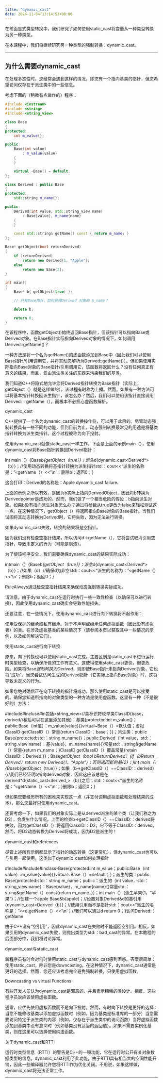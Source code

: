 ```yaml
---
title: "dynamic_cast"
date: 2024-11-04T13:14:53+08:00
---
```


在前面显式类型转换中，我们研究了如何使用static_cast将变量从一种类型转换为另一种类型。

在本课程中，我们将继续研究另一种类型的强制转换：dynamic_cast。

***
## 为什么需要dynamic_cast

在处理多态性时，您经常会遇到这样的情况，即您有一个指向基类的指针，但您希望访问仅存在于派生类中的一些信息。

考虑下面的（稍微有点做作的）程序：

```C++
#include <iostream>
#include <string>
#include <string_view>

class Base
{
protected:
	int m_value{};

public:
	Base(int value)
		: m_value{value}
	{
	}

	virtual ~Base() = default;
};

class Derived : public Base
{
protected:
	std::string m_name{};

public:
	Derived(int value, std::string_view name)
		: Base{value}, m_name{name}
	{
	}

	const std::string& getName() const { return m_name; }
};

Base* getObject(bool returnDerived)
{
	if (returnDerived)
		return new Derived{1, "Apple"};
	else
		return new Base{2};
}

int main()
{
	Base* b{ getObject(true) };

	// 只有Base指针，如何获得Derived 对象的 m_name？

	delete b;

	return 0;
}
```

在该程序中，函数getObject()始终返回Base指针，但该指针可以指向Base或Derived对象。在Base指针实际指向Derived对象的情况下，如何调用Derived::getName()？

一种方法是将一个名为getName()的虚函数添加到Base中（因此我们可以使用Base指针/引用调用它，并将其动态解析为Derived::getName()）。但如果使用实际指向Base对象的Base指针/引用调用它，该函数将返回什么？没有任何真正有意义的结果。而且，仅由派生类关注的东西来污染我们的基类。

我们知道C++将隐式地允许您将Derived指针转换为Base指针（实际上，getObject（）就是这样做的）。该过程有时称为上播。然而，如果有一种方法可以将基本指针转换回派生指针，该怎么办？然后，我们可以使用该指针直接调用Derived:：getName（），而根本不必担心虚函数解析。

dynamic_cast

C++提供了一个名为dynamic_cast的转换操作符，可以用于此目的。尽管动态强制转换具有一些不同的功能，但到目前为止，动态强制转换最常见的用途是将基类指针转换为派生类指针。这个过程被称为向下投射。

使用dynamic_cast就像static_cast一样工作。下面是上面的示例main（），使用dynamic_cast将Base指针转换回Derived指针：

int main（）{Base*b{getObject（true）}；派生*d{dynamic_cast<Derived*>（b）}；//使用动态转换将基指针转换为派生指针std:：cout<<“派生的名称是：”<<d->getName（）<<'\n'；删除b；返回0；}

这会打印：Derived的名称是：Apple dynamic_cast failure.

上面的示例之所以有效，是因为b实际上指向DerivedObject，因此将b转换为Derivedpointer是成功的。然而，我们做了一个相当危险的假设：b指向派生对象。如果b没有指向派生对象怎么办？通过将参数从true更改为false来轻松测试这一点。在这种情况下，getObject（）将返回指向Base对象的Base指针。当我们试图将其动态转换为Derived时，它将失败，因为无法进行转换。

如果dynamic_cast失败，转换的结果将是空指针。

因为我们没有检查空指针结果，所以访问d->getName（），它将尝试取消引用空指针，导致未定义的行为（可能是崩溃）。

为了使该程序安全，我们需要确保dynamic_cast的结果实际成功：

intmain（）{Base*b{getObject（true）}；派生*d{dynamic_cast<Derived*>（b）}；//如果（d）//确保d为非空std:：cout<<“派生的名称为：”<<d->getName（）<<'\n'；删除b；返回0；}

RuleAlways通过检查空指针结果来确保动态强制转换实际成功。

请注意，由于dynamic_cast在运行时执行一些一致性检查（以确保可以进行转换），因此使用dynamic_cast确实会导致性能损失。

还要注意，在一些情况下，使用dynamic_cast进行向下转换将不起作用：

使用受保护的继承或私有继承。对于不声明或继承任何虚拟函数（因此没有虚拟表）的类。在涉及虚拟基类的某些情况下（请参阅本页以获取其中一些情况的示例，以及如何解决它们）。

使用static_cast进行向下转换

原来，向下转换也可以使用static_cast完成。主要区别是static_cast不进行运行时类型检查，以确保所做的工作有意义。这使得使用static_cast更快，但更危险。如果将Base*强制转换为Derived*，则即使Base指针未指向Derived对象，它也将“成功”。当您尝试访问生成的Derived指针（它实际上指向Base对象）时，这将导致未定义的行为。

如果您绝对确信正在向下转换的指针将成功，那么使用static_cast是可以接受的。确保您知道所指向的对象类型的一种方法是使用虚函数。这里有一种（不是很好的）方法：

#include<iostream>#incluse<string>#in包括<string_view>//类标识符枚举类ClassID{base，derived//稍后可以在这里添加其他}；基类{protected:int m_value{}；public:Base（int值）：m_value{value}{}virtual~Base（）=默认值；虚拟ClassID getClassID（）常量{return ClassID:：base；}}；派生类：public Base{protected:std:：string m_name{}；public:Derived（int value，std:：string_view name）：基{value}，m_name{name}{}常量std:：string&getName（）常量{return m_name；}ClassID getClassID（）覆盖常量{retain ClassID:：Derived.}}；Base*getObject（bool bReturnDerived）{if（bReturn Derived）return new Derived{1，“Apple”}；否则返回新的基{2}；}int main（）{Base*b{getObject（true）}；如果（b->getClassID（）==ClassID:：derived）{//我们已经证明b指向derived对象，因此这应该总是在derived*d{static_cast<derived_>（b）}之后；std:：cout<<“派生的名称是：”<<d->getName（）<<'\n'；}删除b；返回0；}

但如果您要经历所有的困难来实现这一点（并支付调用虚拟函数和处理结果的成本），那么您最好只使用dynamic_cast。

还要考虑一下，如果我们的对象实际上是从derived派生的某个类（让我们称之为D2），会发生什么情况。上面的检查b->getClassID（）==ClassID:：derived将失败，因为getClassID（）将返回ClassID:：D2，它不等于ClassID:：derived。然而，将D2动态转换为Derived将成功，因为D2是派生的！

dynamic_cast和references

尽管上述所有示例都显示了指针的动态转换（这更常见），但dynamic_cast也可以与引用一起使用。这类似于dynamic_cast如何处理指针

#include<iostream>#include<string>#inclass-Base{protected:int m_value；public:Base（int value）:m_value{value}{}virtual~Base（）=default；}；派生的类：public Base{protected:std:：string m_name；public：派生的（int value，std:：string_view name）：Base{value}，m_name{name}{}常量std:：string&getName（）const{return m_name，}}；int main（）{派生苹果{1，“苹果”}；//创建一个apple Base&b{apple}；//设置对象Derived&d的基引用{dynamic_cast<Derived（b）}；//使用引用而不是指针std:：cout<<“派生的名称是：”<<d.getName（）<<'\n'；//我们可以通过d return 0；}访问Derived:：getName

由于C++没有“空引用”，因此dynamic_cast在失败时不能返回空引用。相反，如果引用的dynamic_cast失败，则抛出类型为std:：bad_cast的异常。在本教程的后面部分中，我们将讨论异常。

dynamic_cast与static_cast

新程序员有时会对何时使用static_cast与dynamic_cast感到困惑。答案很简单：使用static_cast，除非您是downcasting，在这种情况下，dynamic_cast通常是更好的选择。然而，您还应该考虑完全避免强制转换，只使用虚拟函数。

Downcasting vs virtual Functions

有些开发人员认为dynamic_cast是邪恶的，并且表示糟糕的类设计。相反，这些程序员说应该使用虚拟函数。

通常，应优先使用虚拟函数而不是向下投射。然而，有时向下转换是更好的选择：当您不能修改基类以添加虚拟函数时（例如，因为基类是标准库的一部分）当您需要访问特定于派生类的内容（例如，仅存在于派生类中的访问函数）当将虚拟函数添加到基类中没有意义时（例如基类没有适当的返回值）。如果不需要实例化基类，则在这里可以选择使用纯虚函数。

关于dynamic_cast和RTTI

运行时类型信息（RTTI）的警告是C++的一项功能，它在运行时公开有关对象数据类型的信息。dynamic_cast利用了此功能。由于RTTI具有相当大的空间性能开销，因此一些编译器允许您将RTTI作为优化关闭。不用说，如果这样做，dynamic_cast将无法正常工作。

***